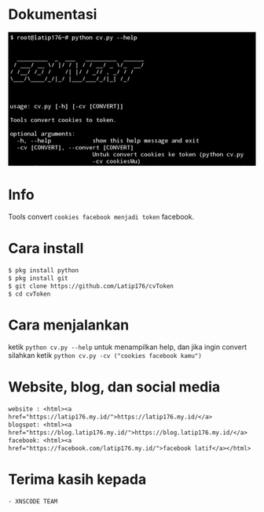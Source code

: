 # Dokumentasi
<img src="img/Screenshot_20211106-131841_Termux.jpg" alt="dokumentasi"></img>
# Info
Tools convert ```cookies facebook menjadi token``` facebook.
# Cara install
```CMD
$ pkg install python
$ pkg install git
$ git clone https://github.com/Latip176/cvToken
$ cd cvToken
```
# Cara menjalankan
ketik ```python cv.py --help``` untuk menampilkan help, dan jika
ingin convert silahkan ketik ```python cv.py -cv ("cookies facebook kamu")```
# Website, blog, dan social media
```
website : <html><a href="https://latip176.my.id/">https://latip176.my.id/</a>
blogspot: <html><a href="https://blog.latip176.my.id/">https://blog.latip176.my.id/</a>
facebook: <html><a href="https://facebook.com/latip176.my.id/">facebook latif</a></html>
```
# Terima kasih kepada
```
- XNSCODE TEAM
```
